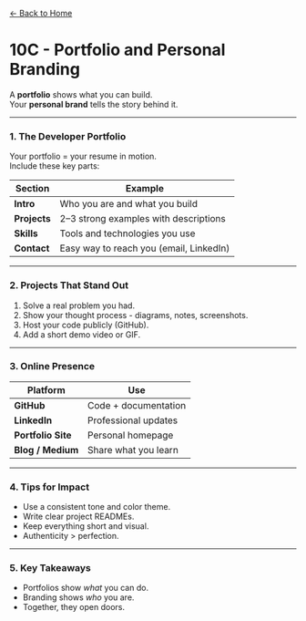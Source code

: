 [← Back to Home](../README.md)

# 10C - Portfolio and Personal Branding

A **portfolio** shows what you can build.  
Your **personal brand** tells the story behind it.

---

### 1. The Developer Portfolio

Your portfolio = your resume in motion.  
Include these key parts:

| Section | Example |
|----------|----------|
| **Intro** | Who you are and what you build |
| **Projects** | 2–3 strong examples with descriptions |
| **Skills** | Tools and technologies you use |
| **Contact** | Easy way to reach you (email, LinkedIn) |

---

### 2. Projects That Stand Out

1. Solve a real problem you had.  
2. Show your thought process - diagrams, notes, screenshots.  
3. Host your code publicly (GitHub).  
4. Add a short demo video or GIF.

---

### 3. Online Presence

| Platform | Use |
|-----------|------|
| **GitHub** | Code + documentation |
| **LinkedIn** | Professional updates |
| **Portfolio Site** | Personal homepage |
| **Blog / Medium** | Share what you learn |

---

### 4. Tips for Impact
- Use a consistent tone and color theme.  
- Write clear project READMEs.  
- Keep everything short and visual.  
- Authenticity > perfection.

---

### 5. Key Takeaways
- Portfolios show *what* you can do.  
- Branding shows *who* you are.  
- Together, they open doors.
